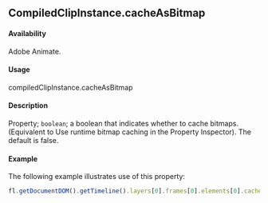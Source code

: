 ## CompiledClipInstance.cacheAsBitmap

#### Availability

Adobe Animate.

#### Usage

compiledClipInstance.cacheAsBitmap

#### Description

Property; `boolean`; a boolean that indicates whether to cache bitmaps. (Equivalent to Use runtime bitmap caching in the Property Inspector). The default is false.

#### Example

The following example illustrates use of this property:

```javascript
fl.getDocumentDOM().getTimeline().layers[0].frames[0].elements[0].cacheAsBitmap = true;
```
